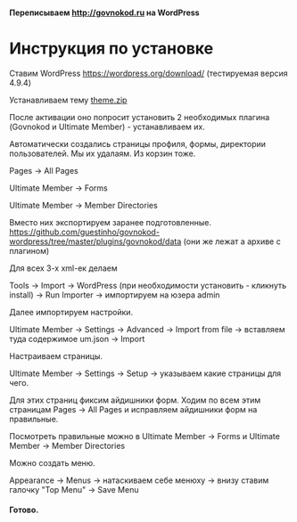 #### Переписываем http://govnokod.ru на WordPress

# Инструкция по установке

Ставим WordPress https://wordpress.org/download/ (тестируемая версия 4.9.4)

Устанавливаем тему [theme.zip](https://github.com/guestinho/govnokod-wordpress/releases "theme.zip")

После активации оно попросит установить 2 необходимых плагина (Govnokod и Ultimate Member) - устанавливаем их.

Автоматически создались страницы профиля, формы, директории пользователей. Мы их удалаям. Из корзин тоже.

Pages -> All Pages

Ultimate Member -> Forms

Ultimate Member -> Member Directories


Вместо них экспортируем заранее подготовленные. https://github.com/guestinho/govnokod-wordpress/tree/master/plugins/govnokod/data (они же лежат а архиве с плагином)

Для всех 3-х xml-ек делаем

Tools -> Import -> WordPress (при необходимости установить - кликнуть install) -> Run Importer -> импортируем на юзера admin


Далее импортируем настройки.

Ultimate Member -> Settings -> Advanced -> Import from file -> вставляем туда содержимое um.json -> Import


Настраиваем страницы.

Ultimate Member -> Settings -> Setup -> указываем какие страницы для чего.

Для этих страниц фиксим айдишники форм. Ходим по всем этим страницам Pages -> All Pages и исправляем айдишники форм на правильные. 

Посмотреть правильные можно в Ultimate Member -> Forms и Ultimate Member -> Member Directories


Можно создать меню.

Appearance -> Menus -> натаскиваем себе менюху -> внизу ставим галочку "Top Menu" -> Save Menu


#### Готово.
